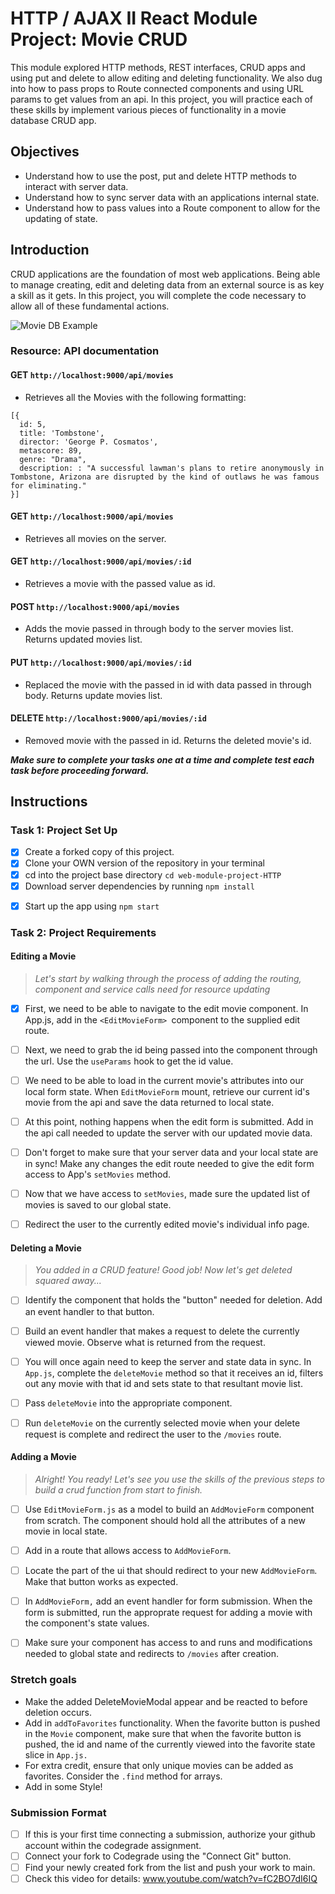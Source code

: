 # HTTP / AJAX II React Module Project: Movie CRUD

This module explored HTTP methods, REST interfaces, CRUD apps and using put and delete to allow editing and deleting functionality. We also dug into how to pass props to Route connected components and using URL params to get values from an api. In this project, you will practice each of these skills by implement various pieces of functionality in a movie database CRUD app.

## Objectives
- Understand how to use the post, put and delete HTTP methods to interact with server data.
- Understand how to sync server data with an applications internal state.
- Understand how to pass values into a Route component to allow for the updating of state.

## Introduction
CRUD applications are the foundation of most web applications. Being able to manage creating, edit and deleting data from an external source is as key a skill as it gets. In this project, you will complete the code necessary to allow all of these fundamental actions.

![Movie DB Example](project-goals.gif)

### Resource: API documentation 

#### GET `http://localhost:9000/api/movies`
- Retrieves all the Movies with the following formatting:
```
[{
  id: 5,
  title: 'Tombstone',
  director: 'George P. Cosmatos',
  metascore: 89,
  genre: "Drama",
  description: : "A successful lawman's plans to retire anonymously in Tombstone, Arizona are disrupted by the kind of outlaws he was famous for eliminating."
}]
```
#### GET `http://localhost:9000/api/movies`
- Retrieves all movies on the server.

#### GET `http://localhost:9000/api/movies/:id`
- Retrieves a movie with the passed value as id.

#### POST `http://localhost:9000/api/movies`
- Adds the movie passed in through body to the server movies list. Returns updated movies list.

#### PUT `http://localhost:9000/api/movies/:id`
- Replaced the movie with the passed in id with data passed in through body. Returns update movies list.

#### DELETE `http://localhost:9000/api/movies/:id`
- Removed movie with the passed in id. Returns the deleted movie's id.


***Make sure to complete your tasks one at a time and complete test each task before proceeding forward.***

## Instructions
### Task 1: Project Set Up
* [X] Create a forked copy of this project.
* [X] Clone your OWN version of the repository in your terminal
* [X] cd into the project base directory `cd web-module-project-HTTP`
* [X] Download server dependencies by running `npm install`

[//]: # (* [ ] Run the local web server by running `node server.js`)

[//]: # (* [ ] Open a new terminal window and cd into the client code `cd client`)

[//]: # (* [ ] Download project dependencies by running `npm install`)
* [X] Start up the app using `npm start`

### Task 2: Project Requirements
#### Editing a Movie
> *Let's start by walking through the process of adding the routing, component and service calls need for resource updating*

* [X] First, we need to be able to navigate to the edit movie component. In App.js, add in the `<EditMovieForm> `component to the supplied edit route.

* [ ] Next, we need to grab the id being passed into the component through the url. Use the `useParams` hook to get the id value.

* [ ] We need to be able to load in the current movie's attributes into our local form state. When `EditMovieForm` mount, retrieve our current id's movie from the api and save the data returned to local state.

* [ ] At this point, nothing happens when the edit form is submitted. Add in the api call needed to update the server with our updated movie data.

* [ ] Don't forget to make sure that your server data and your local state are in sync! Make any changes the edit route needed to give the edit form access to App's `setMovies` method.

* [ ] Now that we have access to `setMovies`, made sure the updated list of movies is saved to our global state.

* [ ] Redirect the user to the currently edited movie's individual info page.

#### Deleting a Movie
> *You added in a CRUD feature! Good job! Now let's get deleted squared away...*

* [ ] Identify the component that holds the "button" needed for deletion. Add an event handler to that button.

* [ ] Build an event handler that makes a request to delete the currently viewed movie. Observe what is returned from the request.

* [ ] You will once again need to keep the server and state data in sync. In `App.js`, complete the `deleteMovie` method so that it receives an id, filters out any movie with that id and sets state to that resultant movie list.

* [ ] Pass `deleteMovie` into the appropriate component.

* [ ] Run `deleteMovie` on the currently selected movie when your delete request is complete and redirect the user to the `/movies` route.

#### Adding a Movie
> *Alright! You ready! Let's see you use the skills of the previous steps to build a crud function from start to finish.*

* [ ] Use `EditMovieForm.js` as a model to build an `AddMovieForm` component from scratch. The component should hold all the attributes of a new movie in local state.

* [ ] Add in a route that allows access to `AddMovieForm`.

* [ ] Locate the part of the ui that should redirect to your new `AddMovieForm`. Make that button works as expected.

* [ ] In `AddMovieForm,` add an event handler for form submission. When the form is submitted, run the approprate request for adding a movie with the component's state values.

* [ ] Make sure your component has access to and runs and modifications needed to global state and redirects to `/movies` after creation.

### Stretch goals
- Make the added DeleteMovieModal appear and be reacted to before deletion occurs.
- Add in `addToFavorites` functionality. When the favorite button is pushed in the `Movie` component, make sure that when the favorite button is pushed, the id and name of the currently viewed into the favorite state slice in `App.js.`
- For extra credit, ensure that only unique movies can be added as favorites. Consider the `.find` method for arrays.
- Add in some Style!

### Submission Format
- [ ] If this is your first time connecting a submission, authorize your github account within the codegrade assignment.
- [ ] Connect your fork to Codegrade using the "Connect Git" button.
- [ ] Find your newly created fork from the list and push your work to main.
- [ ] Check this video for details: www.youtube.com/watch?v=fC2BO7dI6IQ
